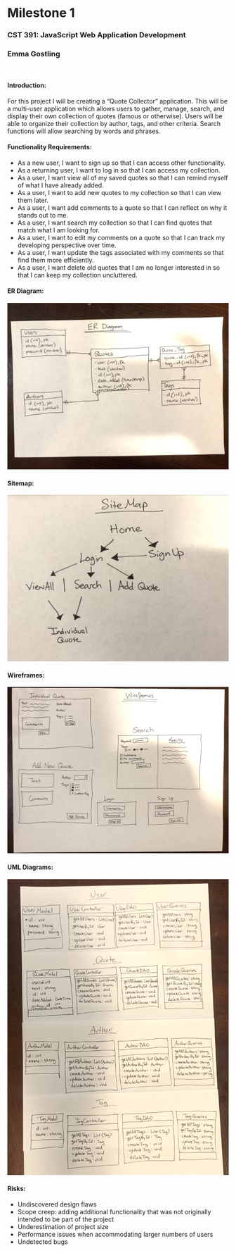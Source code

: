 


# Milestone 1
### CST 391: JavaScript Web Application Development
### Emma Gostling
 
#### Introduction: 
For this project I will be creating a “Quote Collector” application. This will be a multi-user application which allows users to gather, manage, search, and display their own collection of quotes (famous or otherwise). Users will be able to organize their collection by author, tags, and other criteria. Search functions will allow searching by words and phrases. 

#### Functionality Requirements:
-	As a new user, I want to sign up so that I can access other functionality. 
-	As a returning user, I want to log in so that I can access my collection. 
-	As a user, I want view all of my saved quotes so that I can remind myself of what I have already added.
-	As a user, I want to add new quotes to my collection so that I can view them later.
-	As a user, I want add comments to a quote so that I can reflect on why it stands out to me.
-	As a user, I want search my collection so that I can find quotes that match what I am looking for.
-	As a user, I want to edit my comments on a quote so that I can track my developing perspective over time.
-	As a user, I want update the tags associated with my comments so that find them more efficiently. 
-	As a user, I want delete old quotes that I am no longer interested in so that I can keep my collection uncluttered. 


#### ER Diagram:
![ERDiagram](ERDiagram.jpg)

#### Sitemap:
![SiteMap](SiteMap.jpg)

#### Wireframes:
![Wireframes](Wireframes.jpg)

#### UML Diagrams:
![UMLDiagrams](UMLDiagrams.jpg)

#### Risks: 
-	Undiscovered design flaws
-	Scope creep: adding additional functionality that was not originally intended to be part of the project
-	Underestimation of project size
-	Performance issues when accommodating larger numbers of users
-	Undetected bugs

